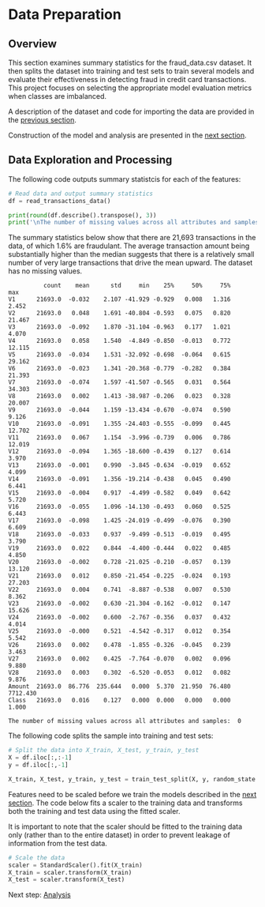 # Data Preparation

## Overview

This section examines summary statistics for the fraud_data.csv dataset.  It then splits the dataset into training and test sets to train several models and evaluate their effectiveness in detecting fraud in credit card transactions. This project focuses on selecting the appropriate model evaluation metrics when classes are imbalanced.

A description of the dataset and code for importing the data are provided in the [previous section](https://eagronin.github.io/credit-card-fraud-acquire/).

Construction of the model and analysis are presented in the [next section](https://eagronin.github.io/credit-card-fraud-analyze/).

## Data Exploration and Processing

The following code outputs summary statistcis for each of the features:

```python
# Read data and output summary statistics 
df = read_transactions_data()

print(round(df.describe().transpose(), 3))
print('\nThe number of missing values across all attributes and samples: ', df.isnull().sum().sum())
```

The summary statistics below show that there are 21,693 transactions in the data, of which 1.6% are fraudulant.  The average transaction amount being substantially higher than the median suggests that there is a relatively small number of very large transactions that drive the mean upward.  The dataset has no missing values.

```
          count    mean      std     min    25%     50%     75%       max
V1      21693.0  -0.032    2.107 -41.929 -0.929   0.008   1.316     2.452
V2      21693.0   0.048    1.691 -40.804 -0.593   0.075   0.820    21.467
V3      21693.0  -0.092    1.870 -31.104 -0.963   0.177   1.021     4.070
V4      21693.0   0.058    1.540  -4.849 -0.850  -0.013   0.772    12.115
V5      21693.0  -0.034    1.531 -32.092 -0.698  -0.064   0.615    29.162
V6      21693.0  -0.023    1.341 -20.368 -0.779  -0.282   0.384    21.393
V7      21693.0  -0.074    1.597 -41.507 -0.565   0.031   0.564    34.303
V8      21693.0   0.002    1.413 -38.987 -0.206   0.023   0.328    20.007
V9      21693.0  -0.044    1.159 -13.434 -0.670  -0.074   0.590     9.126
V10     21693.0  -0.091    1.355 -24.403 -0.555  -0.099   0.445    12.702
V11     21693.0   0.067    1.154  -3.996 -0.739   0.006   0.786    12.019
V12     21693.0  -0.094    1.365 -18.600 -0.439   0.127   0.614     3.970
V13     21693.0  -0.001    0.990  -3.845 -0.634  -0.019   0.652     4.099
V14     21693.0  -0.091    1.356 -19.214 -0.438   0.045   0.490     6.441
V15     21693.0  -0.004    0.917  -4.499 -0.582   0.049   0.642     5.720
V16     21693.0  -0.055    1.096 -14.130 -0.493   0.060   0.525     6.443
V17     21693.0  -0.098    1.425 -24.019 -0.499  -0.076   0.390     6.609
V18     21693.0  -0.033    0.937  -9.499 -0.513  -0.019   0.495     3.790
V19     21693.0   0.022    0.844  -4.400 -0.444   0.022   0.485     4.850
V20     21693.0  -0.002    0.728 -21.025 -0.210  -0.057   0.139    13.120
V21     21693.0   0.012    0.850 -21.454 -0.225  -0.024   0.193    27.203
V22     21693.0   0.004    0.741  -8.887 -0.538   0.007   0.530     8.362
V23     21693.0  -0.002    0.630 -21.304 -0.162  -0.012   0.147    15.626
V24     21693.0  -0.002    0.600  -2.767 -0.356   0.037   0.432     4.014
V25     21693.0  -0.000    0.521  -4.542 -0.317   0.012   0.354     5.542
V26     21693.0   0.002    0.478  -1.855 -0.326  -0.045   0.239     3.463
V27     21693.0   0.002    0.425  -7.764 -0.070   0.002   0.096     9.880
V28     21693.0   0.003    0.302  -6.520 -0.053   0.012   0.082     9.876
Amount  21693.0  86.776  235.644   0.000  5.370  21.950  76.480  7712.430
Class   21693.0   0.016    0.127   0.000  0.000   0.000   0.000     1.000

The number of missing values across all attributes and samples:  0
```

The following code splits the sample into training and test sets:

```python
# Split the data into X_train, X_test, y_train, y_test
X = df.iloc[:,:-1]
y = df.iloc[:,-1]

X_train, X_test, y_train, y_test = train_test_split(X, y, random_state = 0)
```

Features need to be scaled before we train the models described in the [next section](https://eagronin.github.io/credit-card-fraud-analyze/).  The code below fits a scaler to the training data and transforms both the training and test data using the fitted scaler.  

It is important to note that the scaler should be fitted to the training data only (rather than to the entire dataset) in order to prevent leakage of information from the test data.

```python
# Scale the data
scaler = StandardScaler().fit(X_train)
X_train = scaler.transform(X_train)
X_test = scaler.transform(X_test)
```

Next step: [Analysis](https://eagronin.github.io/credit-card-fraud-analyze/)

